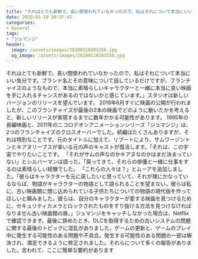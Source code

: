 ```yaml
---
title: "それはとても新鮮で、長い間使われていなかったので、私はそれについて本当にいい気分です。"
date: 2020-01-10 20:37:42
categories:
- General
tags:
- "ジュマンジ"
header:
  image: /assets/images/20200110203356.jpg
  og_image: /assets/images/20200110203356.jpg
---
```


それはとても新鮮で、長い間使われていなかったので、私はそれについて本当にいい気分です。ブランド名とその意味について話しているだけですが、フランチャイズのようなもので、本当に素晴らしいキャラクターと一緒に本当に良い映画を手に入れるチャンスがあるのではないかと感じています。」スタジオは新しいバージョンのリリースを望んでいます。 2019年6月すぐに映画の公開が行われましたが、このフランチャイズが最後の2本の映画でどのように動いたかを考えると、新しいリリースが実現するまでに数年かかる可能性があります。 1995年の長編映画と、2011年のニコロデオンアニメーションシリーズ「ジュマンジ」は、2つのフランチャイズのクロスオーバーでした。続編はたくさんありますが、それは特別なことです。元のタイトルに加えて、リブートにより、サムワージントンとキアヌリーブスが率いる元の声のキャストが復活します。「それは、この宇宙でやりたいことです。 「それがサムの声なのかキアヌなのかはまだ決まっていない」とシルバーマンは語った。「戻ってきて、それらの俳優と一緒に仕事をするのは素晴らしい経験でした。 「これらの人々は？」とムーアを追加しました。「彼らはキャラクターを元に戻したいと思っていて、それが理にかなっているならば、物語がキャラクターの物語として語られることを望まない。彼らは私に、古い映画館に閉じ込められている子供たちについての物語の現代版を作ってほしいと頼みました。彼らは、自分のキャラクターが愛する映画を見つけるために、セキュリティカメラとロックされたものをすり抜ける方法を見つけなければなりません古い映画館の扉。」ジュマンジをキャッチしなかった場合は、Netflixで確認できます。最後に辞めたとき、DLCを取得するための古いシステムの問題に関する最後のトピックに混乱がありました。ゲームの更新と、ゲームのプレイ中に発生する可能性のある問題や不具合。発生する可能性のある問題の一部は解決され、満足できるように修正されました。それらについて多くの報告がありました。言われて、ここに簡単な要約があります
